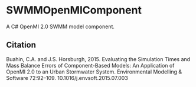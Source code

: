SWMMOpenMIComponent
===================

A C# OpenMI 2.0 SWMM model component. 

Citation
---------
Buahin, C.A. and J.S. Horsburgh, 2015. Evaluating the Simulation Times and Mass Balance Errors of Component-Based Models: An Application of OpenMI 2.0 to an Urban Stormwater System. Environmental Modelling & Software 72:92–109. 10.1016/j.envsoft.2015.07.003
